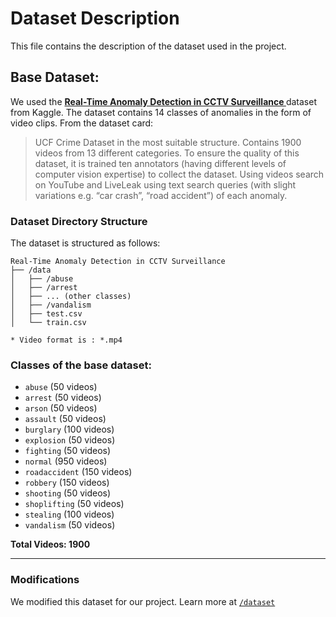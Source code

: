 # Dataset Description

This file contains the description of the dataset used in the project.

## Base Dataset:

We used the **[Real-Time Anomaly Detection in CCTV Surveillance
](https://www.kaggle.com/datasets/webadvisor/real-time-anomaly-detection-in-cctv-surveillance)** dataset from Kaggle.
The dataset contains 14 classes of anomalies in the form of video clips. From the dataset card:
> UCF Crime Dataset in the most suitable structure. Contains 1900 videos from 13 different categories. To ensure the
> quality of this dataset, it is trained ten annotators (having different levels of computer vision expertise) to collect
> the dataset. Using videos search on YouTube and LiveLeak using text search queries (with slight variations e.g. “car
> crash”, “road accident”) of each anomaly.

### Dataset Directory Structure

The dataset is structured as follows:
```
Real-Time Anomaly Detection in CCTV Surveillance
├── /data
│   ├── /abuse
│   ├── /arrest
│   ├── ... (other classes)
│   ├── /vandalism
│   ├── test.csv
│   └── train.csv

* Video format is : *.mp4
```
### Classes of the base dataset:
- `abuse` (50 videos)
- `arrest`  (50 videos)
- `arson` (50 videos)
- `assault` (50 videos)
- `burglary` (100 videos)
- `explosion` (50 videos)
- `fighting` (50 videos)
- `normal` (950 videos)
- `roadaccident` (150 videos)
- `robbery` (150 videos)
- `shooting` (50 videos)
- `shoplifting` (50 videos)
- `stealing` (100 videos)
- `vandalism` (50 videos)

**Total Videos: 1900**

---

### Modifications

We modified this dataset for our project. 
Learn more at [`/dataset`](https://github.com/tinykishore/fydp-experiments/blob/master/dataset/README.md)